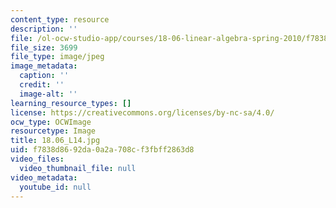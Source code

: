 ```yaml
---
content_type: resource
description: ''
file: /ol-ocw-studio-app/courses/18-06-linear-algebra-spring-2010/f7838d8692da0a2a708cf3fbff2863d8_18.06_L14.jpg
file_size: 3699
file_type: image/jpeg
image_metadata:
  caption: ''
  credit: ''
  image-alt: ''
learning_resource_types: []
license: https://creativecommons.org/licenses/by-nc-sa/4.0/
ocw_type: OCWImage
resourcetype: Image
title: 18.06_L14.jpg
uid: f7838d86-92da-0a2a-708c-f3fbff2863d8
video_files:
  video_thumbnail_file: null
video_metadata:
  youtube_id: null
---
```

